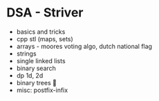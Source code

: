 # DSA - Striver
- basics and tricks
- cpp stl (maps, sets)
- arrays - moores voting algo, dutch national flag
- strings
- single linked lists
- binary search
- dp 1d, 2d
- binary trees 👣
- misc: postfix-infix
